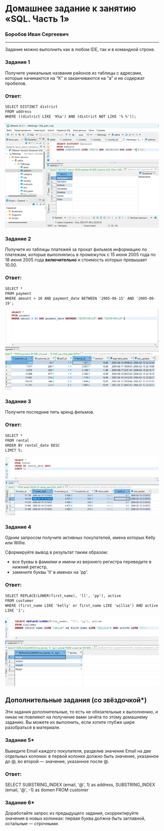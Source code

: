 # Домашнее задание к занятию «SQL. Часть 1»

### Боробов Иван Сергеевич

---

Задание можно выполнить как в любом IDE, так и в командной строке.

### Задание 1

Получите уникальные названия районов из таблицы с адресами, которые начинаются на “K” и заканчиваются на “a” и не содержат пробелов.

### Ответ:

```
SELECT DISTINCT district 
FROM address
WHERE ((district LIKE 'K%a') AND (district NOT LIKE '% %'));
```
![1](https://github.com/Borobov/05-Data-storage-and-transmission-systems-/blob/7e962cd564c27459df3a3a3f2bac5aa789d3812a/IMG-12-03/img-12-03-1.png)

### Задание 2

Получите из таблицы платежей за прокат фильмов информацию по платежам, которые выполнялись в промежуток с 15 июня 2005 года по 18 июня 2005 года **включительно** и стоимость которых превышает 10.00.

### Ответ:

```
SELECT *
FROM payment
WHERE amount > 10 AND payment_date BETWEEN '2005-06-15' AND '2005-06-19';
```
![2](https://github.com/Borobov/05-Data-storage-and-transmission-systems-/blob/7e962cd564c27459df3a3a3f2bac5aa789d3812a/IMG-12-03/img-12-03-2.png)

### Задание 3

Получите последние пять аренд фильмов.

### Ответ:

```
SELECT *  
FROM rental
ORDER BY rental_date DESC
LIMIT 5;
```
![3](https://github.com/Borobov/05-Data-storage-and-transmission-systems-/blob/7e962cd564c27459df3a3a3f2bac5aa789d3812a/IMG-12-03/img-12-03-3.png)

### Задание 4

Одним запросом получите активных покупателей, имена которых Kelly или Willie. 

Сформируйте вывод в результат таким образом:
- все буквы в фамилии и имени из верхнего регистра переведите в нижний регистр,
- замените буквы 'll' в именах на 'pp'.

### Ответ:

```
SELECT REPLACE(LOWER(first_name), 'll', 'pp'), active
FROM customer
WHERE (first_name LIKE 'kelly' or first_name LIKE 'willie') AND active LIKE '1';
```
![4](https://github.com/Borobov/05-Data-storage-and-transmission-systems-/blob/7e962cd564c27459df3a3a3f2bac5aa789d3812a/IMG-12-03/img-12-03-4.png)

## Дополнительные задания (со звёздочкой*)
Эти задания дополнительные, то есть не обязательные к выполнению, и никак не повлияют на получение вами зачёта по этому домашнему заданию. Вы можете их выполнить, если хотите глубже шире разобраться в материале.

### Задание 5*

Выведите Email каждого покупателя, разделив значение Email на две отдельных колонки: в первой колонке должно быть значение, указанное до @, во второй — значение, указанное после @.

### Ответ:

SELECT SUBSTRING_INDEX (email, '@', 1) as address, SUBSTRING_INDEX (email, '@', -1) as domen
FROM customer



### Задание 6*

Доработайте запрос из предыдущего задания, скорректируйте значения в новых колонках: первая буква должна быть заглавной, остальные — строчными.
